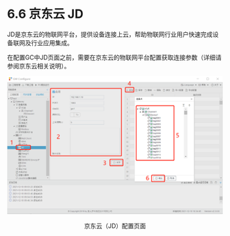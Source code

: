 # 6.6 京东云 JD

JD是京东云的物联网平台，提供设备连接上云，帮助物联网行业用户快速完成设备联网及行业应用集成。

在配置GC中JD页面之前，需要在京东云的物联网平台配置获取连接参数（详细请参阅京东云相关说明）。

![京东云（JD）](assets/京东云（JD）.png)

<center>京东云（JD）配置页面</center>

